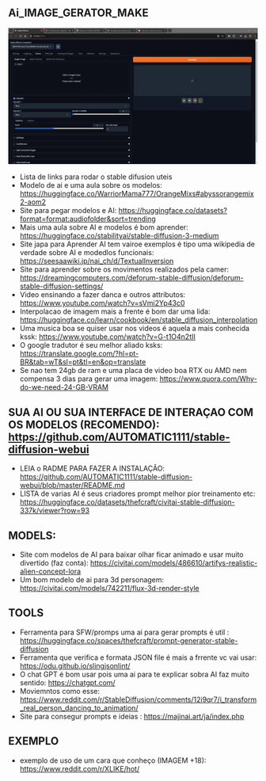 ## Ai_IMAGE_GERATOR_MAKE
![](screenshot.png)

- Lista de links para rodar o stable difusion uteis 
- Modelo de ai e uma aula sobre os modelos: https://huggingface.co/WarriorMama777/OrangeMixs#abyssorangemix2-aom2
- Site para pegar modelos e AI: https://huggingface.co/datasets?format=format:audiofolder&sort=trending
- Mais uma aula sobre AI e modelos é bom aprender: https://huggingface.co/stabilityai/stable-diffusion-3-medium
- Site japa para Aprender AI tem vairoe exemplos é tipo uma wikipedia de verdade sobre AI e modedlos funcionais: https://seesaawiki.jp/nai_ch/d/TextualInversion
- Site para aprender sobre os movimentos realizados pela camer: https://dreamingcomputers.com/deforum-stable-diffusion/deforum-stable-diffusion-settings/
- Video ensinando a fazer danca e outros attributos: https://www.youtube.com/watch?v=sVmi2Yp43c0
- Interpolacao de imagem mais a frente é bom dar uma lida: https://huggingface.co/learn/cookbook/en/stable_diffusion_interpolation
- Uma musica boa se quiser usar nos videos é aquela a mais conhecida kssk: https://www.youtube.com/watch?v=G-t1O4n2tII
- O google tradutor é seu melhor aliado ksks: https://translate.google.com/?hl=pt-BR&tab=wT&sl=pt&tl=en&op=translate
- Se nao tem 24gb de ram e uma placa de video boa RTX ou AMD nem compensa 3 dias para gerar uma imagem: https://www.quora.com/Why-do-we-need-24-GB-VRAM


## SUA AI OU SUA INTERFACE DE INTERAÇAO COM OS MODELOS (RECOMENDO): https://github.com/AUTOMATIC1111/stable-diffusion-webui
- LEIA o RADME PARA FAZER A INSTALAÇÃO: https://github.com/AUTOMATIC1111/stable-diffusion-webui/blob/master/README.md
- LISTA de varias AI é seus criadores prompt melhor pior treinamento etc: https://huggingface.co/datasets/thefcraft/civitai-stable-diffusion-337k/viewer?row=93

## MODELS:
- Site com modelos de AI para baixar olhar ficar animado e usar muito divertido (faz conta): https://civitai.com/models/486610/artifys-realistic-alien-concept-lora
- Um bom modelo de ai para 3d personagem: https://civitai.com/models/742211/flux-3d-render-style

  
## TOOLS
- Ferramenta para SFW/promps uma ai para gerar prompts é util : https://huggingface.co/spaces/thefcraft/prompt-generator-stable-diffusion
- Ferramenta que verifica e formata JSON file é mais a frrente vc vai usar: https://odu.github.io/slingjsonlint/
- O chat GPT é bom usar pois uma ai para te explicar sobra AI faz muito sentido: https://chatgpt.com/
- Moviemntos como esse: https://www.reddit.com/r/StableDiffusion/comments/12i9qr7/i_transform_real_person_dancing_to_animation/
- Site para consegur prompts e ideias : https://majinai.art/ja/index.php

## EXEMPLO
- exemplo de uso de um cara que conheço (IMAGEM +18): https://www.reddit.com/r/XLIKE/hot/
